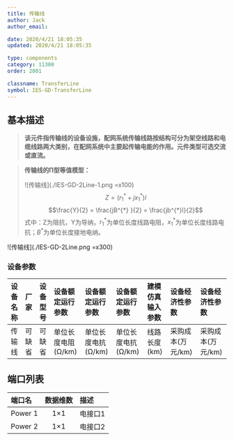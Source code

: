 ```yaml
---
title: 传输线
author: Jack
author_email:

date: 2020/4/21 18:05:35
updated: 2020/4/21 18:05:35

type: components
category: 11300
order: 2001

classname: TransferLine
symbol: IES-GD-TransferLine
---
```

## 基本描述

> **该元件指传输线的设备设施，配网系统传输线路按结构可分为架空线路和电缆线路两大类别，在配网系统中主要起传输电能的作用。元件类型可选交流或直流。**

> **传输线的Π型等值模型：**
> 
> ![传输线](./IES-GD-2Line-1.png =x100)
> $$Z = ({r_{1} }^{*} + j{x_{1} }^{*})l$$
> $$\frac{Y}{2} = \frac{jB^{*} }{2} = \frac{jb^{*}l}{2}$$
> 式中：Z为阻抗，Y为导纳，${r_{1} }^{*}$为单位长度线路电阻，${x_{1} }^{*}$为单位长度线路电抗；$B^*$为单位长度接地电纳。


![传输线](./IES-GD-2Line.png =x300)

### 设备参数
| 设备名称 | 厂家 | 设备型号 | 设备额定运行参数 | 设备额定运行参数 | 设备额定运行参数 | 建模仿真输入参数 | 设备经济性参数 | 设备经济性参数 |
| :--- | :--- | :--- | :--- | :--- | :--- | :--- | :--- | :--- |
| 传输线 |  可缺省 | 可缺省 | 单位长度电阻(Ω/km) | 单位长度电抗(Ω/km) | 单位长度电抗(Ω/km) | 线路长度(km)  | 采购成本(万元/km) | 采购成本(万元/km) |


## 端口列表
| 端口名 | 数据维数 | 描述 |
| :--- | :--:  | :--- |
|  Power 1 | 1×1  | 电接口1  |
|  Power 2 | 1×1  | 电接口2  |

